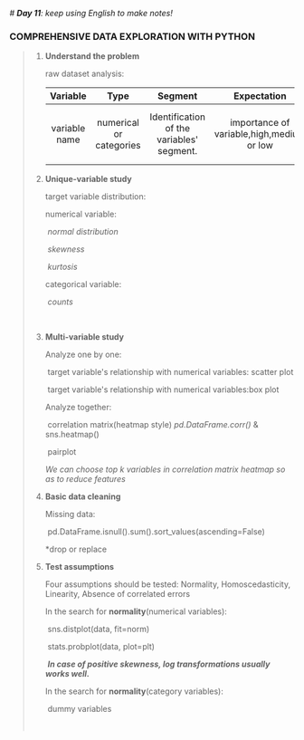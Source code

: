 *# **Day 11**: keep using English to make notes!*



### COMPREHENSIVE DATA EXPLORATION WITH PYTHON

> 1. **Understand the problem**
>
>    raw dataset analysis:
>
>    |   Variable    |          Type           |                 Segment                  |               Expectation                |                Conclusion                |                 Comment                  |
>    | :-----------: | :---------------------: | :--------------------------------------: | :--------------------------------------: | :--------------------------------------: | :--------------------------------------: |
>    | variable name | numerical or categories | Identification of the variables' segment. | importance of variable,high,medium or low | importance of variable,high,medium or low(actually) | explanation on expectation and conclusio |
>
> 2. **Unique-variable study**
>
>    target variable distribution:
>
>    numerical variable:
>
>    ​	*normal distribution*
>
>    ​	*skewness*
>
>    ​	*kurtosis*
>
>    categorical variable:
>
>    ​	*counts*
>
>    ​							
>
> 3. **Multi-variable study**
>
>    Analyze one by one:	
>
>    ​	target variable's relationship with numerical variables: scatter plot
>
>    ​	target variable's relationship with numerical variables:box plot 
>
>    Analyze together:
>
>    ​	correlation matrix(heatmap style)   *pd.DataFrame.corr()* & sns.heatmap()
>
>    ​	pairplot 
>
>    *We can choose top k variables in correlation matrix heatmap so as to reduce features*
>
> 4. **Basic data cleaning**
>
>    Missing data:
>
>    ​	pd.DataFrame.isnull().sum().sort_values(ascending=False)
>
>    *drop or replace
>
> 5. **Test assumptions**
>
>    Four assumptions should be tested: Normality, Homoscedasticity, Linearity, Absence of correlated errors
>
>    In the search for **normality**(numerical variables):
>
>    ​	sns.distplot(data, fit=norm)
>
>    ​	stats.probplot(data, plot=plt)
>
>    ​	***In case of positive skewness, log transformations usually works well.***
>
>    In the search for **normality**(category variables):
>
>    ​	dummy variables
>
>    ​										